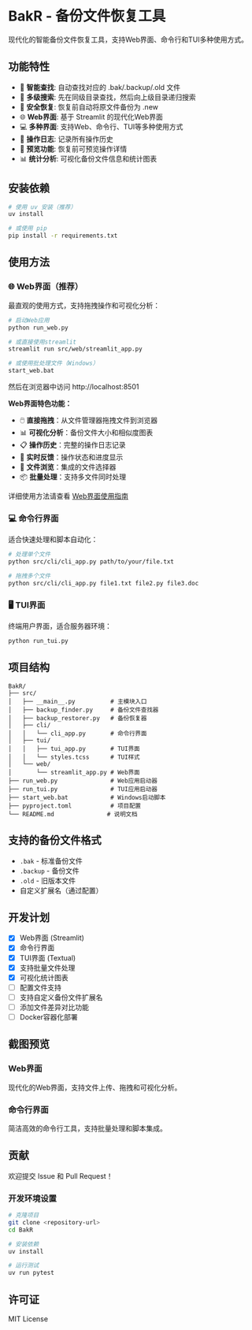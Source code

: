 # BakR - 备份文件恢复工具

现代化的智能备份文件恢复工具，支持Web界面、命令行和TUI多种使用方式。

## 功能特性

- 🎯 **智能查找**: 自动查找对应的 .bak/.backup/.old 文件
- 📂 **多级搜索**: 先在同级目录查找，然后向上级目录递归搜索
- 🔄 **安全恢复**: 恢复前自动将原文件备份为 .new
- 🌐 **Web界面**: 基于 Streamlit 的现代化Web界面
- 💻 **多种界面**: 支持Web、命令行、TUI等多种使用方式
- 📝 **操作日志**: 记录所有操作历史
- 👀 **预览功能**: 恢复前可预览操作详情
- 📊 **统计分析**: 可视化备份文件信息和统计图表

## 安装依赖

```bash
# 使用 uv 安装（推荐）
uv install

# 或使用 pip
pip install -r requirements.txt
```

## 使用方法

### 🌐 Web界面（推荐）

最直观的使用方式，支持拖拽操作和可视化分析：

```bash
# 启动Web应用
python run_web.py

# 或直接使用streamlit
streamlit run src/web/streamlit_app.py

# 或使用批处理文件（Windows）
start_web.bat
```

然后在浏览器中访问 http://localhost:8501

**Web界面特色功能：**
- 🖱️ **直接拖拽**：从文件管理器拖拽文件到浏览器
- 📊 **可视化分析**：备份文件大小和相似度图表
- 📋 **操作历史**：完整的操作日志记录
- 🔄 **实时反馈**：操作状态和进度显示
- 📂 **文件浏览**：集成的文件选择器
- 📦 **批量处理**：支持多文件同时处理

详细使用方法请查看 [Web界面使用指南](WEB_GUIDE.md)

### 💻 命令行界面

适合快速处理和脚本自动化：

```bash
# 处理单个文件
python src/cli/cli_app.py path/to/your/file.txt

# 拖拽多个文件
python src/cli/cli_app.py file1.txt file2.py file3.doc
```

### 🖥️ TUI界面

终端用户界面，适合服务器环境：

```bash
python run_tui.py
```

## 项目结构

```text
BakR/
├── src/
│   ├── __main__.py          # 主模块入口
│   ├── backup_finder.py     # 备份文件查找器
│   ├── backup_restorer.py   # 备份恢复器
│   ├── cli/
│   │   └── cli_app.py       # 命令行界面
│   ├── tui/
│   │   ├── tui_app.py       # TUI界面
│   │   └── styles.tcss      # TUI样式
│   └── web/
│       └── streamlit_app.py # Web界面
├── run_web.py               # Web应用启动器
├── run_tui.py               # TUI应用启动器
├── start_web.bat            # Windows启动脚本
├── pyproject.toml           # 项目配置
└── README.md               # 说明文档
```

## 支持的备份文件格式

- `.bak` - 标准备份文件
- `.backup` - 备份文件
- `.old` - 旧版本文件
- 自定义扩展名（通过配置）

## 开发计划

- [x] Web界面 (Streamlit)
- [x] 命令行界面
- [x] TUI界面 (Textual)
- [x] 支持批量文件处理
- [x] 可视化统计图表
- [ ] 配置文件支持
- [ ] 支持自定义备份文件扩展名
- [ ] 添加文件差异对比功能
- [ ] Docker容器化部署

## 截图预览

### Web界面
现代化的Web界面，支持文件上传、拖拽和可视化分析。

### 命令行界面
简洁高效的命令行工具，支持批量处理和脚本集成。

## 贡献

欢迎提交 Issue 和 Pull Request！

### 开发环境设置

```bash
# 克隆项目
git clone <repository-url>
cd BakR

# 安装依赖
uv install

# 运行测试
uv run pytest
```

## 许可证

MIT License
